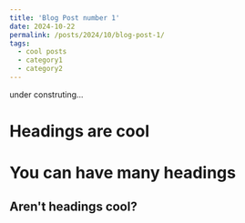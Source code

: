```yaml
---
title: 'Blog Post number 1'
date: 2024-10-22
permalink: /posts/2024/10/blog-post-1/
tags:
  - cool posts
  - category1
  - category2
---
```


under construting...

Headings are cool
======

You can have many headings
======

Aren't headings cool?
------
